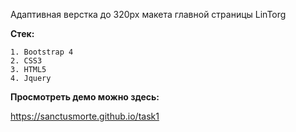 Адаптивная верстка до 320px макета главной страницы LinTorg

**Стек:**

    1. Bootstrap 4
    2. CSS3
    3. HTML5
    4. Jquery

**Просмотреть демо можно здесь:**

<https://sanctusmorte.github.io/task1>


